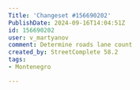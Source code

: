```yaml
---
Title: 'Changeset #156690202'
PublishDate: 2024-09-16T14:04:51Z
id: 156690202
user: v_martyanov
comment: Determine roads lane count
created_by: StreetComplete 58.2
tags:
- Montenegro

---
```

